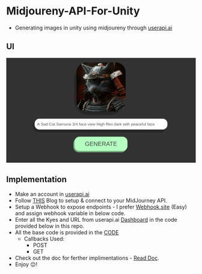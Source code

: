 # Midjoureny-API-For-Unity
 - Generating images in unity using midjoureny through [userapi.ai](https://userapi.ai)

## UI
 ![Main](main.png)

## Implementation
 - Make an account in [userapi.ai](https://userapi.ai)
 - Follow [THIS](https://medium.com/@divan.brexov/how-to-get-all-midjourney-functional-via-api-7ece4ab0660f) Blog to setup & connect to your MidJourney API.
 - Setup a Webhook to expose endpoints - I prefer [Webhook.site](https://webhook.site/) (Easy) and assign webhook variable in below code.
 - Enter all the Kyes and URL from userapi.ai [Dashboard](https://dashboard.userapi.ai/discord-accounts) in the code provided below in this repo.
 - All the base code is provided in the [CODE](https://github.com/00siddhant00/Midjoureny-API-For-Unity/blob/main/Assets/Scripts/MidjourneyAPIs.cs)
   - Callbacks Used:
     - POST
     - GET 
 - Check out the doc for ferther implimentations - [Read Doc](https://butternut-saffron-e5e.notion.site/Midjourney-userapi-ai-doc-en-119680339b0a47e2ba6ae467eca58142#03f78e40cb094001b7b1c6f4aae0af4c).
 - Enjoy 😌!
